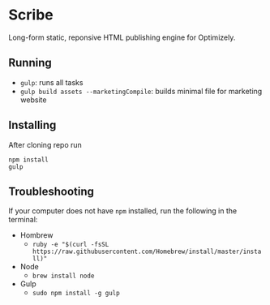 # Scribe
Long-form static, reponsive HTML publishing engine for Optimizely.

## Running

- `gulp`: runs all tasks
- `gulp build assets --marketingCompile`: builds minimal file for marketing website

## Installing

After cloning repo run

    npm install
    gulp

## Troubleshooting

If your computer does not have `npm` installed, run the following in the terminal:

- Hombrew
  - `ruby -e "$(curl -fsSL https://raw.githubusercontent.com/Homebrew/install/master/install)"`
- Node
  - `brew install node`
- Gulp
  - `sudo npm install -g gulp`
